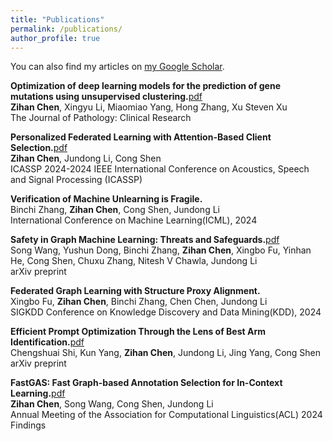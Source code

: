 ```yaml
---
title: "Publications"
permalink: /publications/
author_profile: true
---
```

You can also find my articles on [my Google Scholar](https://scholar.google.com/citations?user=ylbrk-oAAAAJ).

**Optimization of deep learning models for the prediction of gene mutations using unsupervised clustering.**[pdf](https://pathsocjournals.onlinelibrary.wiley.com/doi/pdfdirect/10.1002/cjp2.302)<br>
**Zihan Chen**, Xingyu Li, Miaomiao Yang, Hong Zhang, Xu Steven Xu<br>
The Journal of Pathology: Clinical Research

**Personalized Federated Learning with Attention-Based Client Selection.**[pdf](https://ieeexplore.ieee.org/stamp/stamp.jsp?arnumber=10447362)<br>
**Zihan Chen**, Jundong Li, Cong Shen<br>
ICASSP 2024-2024 IEEE International Conference on Acoustics, Speech and Signal Processing (ICASSP)

**Verification of Machine Unlearning is Fragile.**<br>
Binchi Zhang, **Zihan Chen**, Cong Shen, Jundong Li<br>
International Conference on Machine Learning(ICML), 2024

**Safety in Graph Machine Learning: Threats and Safeguards.**[pdf](https://arxiv.org/abs/2405.11034)<br>
Song Wang, Yushun Dong, Binchi Zhang, **Zihan Chen**, Xingbo Fu, Yinhan He, Cong Shen, Chuxu Zhang, Nitesh V Chawla, Jundong Li<br>
arXiv preprint

**Federated Graph Learning with Structure Proxy Alignment.**<br>
Xingbo Fu, **Zihan Chen**, Binchi Zhang, Chen Chen, Jundong Li<br>
SIGKDD Conference on Knowledge Discovery and Data Mining(KDD), 2024

**Efficient Prompt Optimization Through the Lens of Best Arm Identification.**[pdf](https://arxiv.org/abs/2402.09723)<br>
Chengshuai Shi, Kun Yang, **Zihan Chen**, Jundong Li, Jing Yang, Cong Shen<br>
arXiv preprint

**FastGAS: Fast Graph-based Annotation Selection for In-Context Learning.**[pdf](https://arxiv.org/abs/2406.03730)<br>
**Zihan Chen**, Song Wang, Cong Shen, Jundong Li<br>
Annual Meeting of the Association for Computational Linguistics(ACL) 2024 Findings
